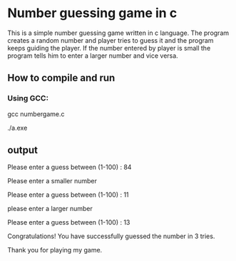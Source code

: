# Number guessing game in c
This is a simple number guessing game written in c language. The program creates a random number and player tries to guess it and the program keeps guiding the player. If the number entered by player is small the program tells him to enter a larger number and vice versa.

## How to compile and run

### Using GCC:
gcc numbergame.c

./a.exe
## output
Please enter a guess between (1-100) : 84

Please enter a smaller number

Please enter a guess between (1-100) : 11

please enter a larger number

Please enter a guess between (1-100) : 13

Congratulations! You have successfully guessed the number in 3 tries.

Thank you for playing my game.
